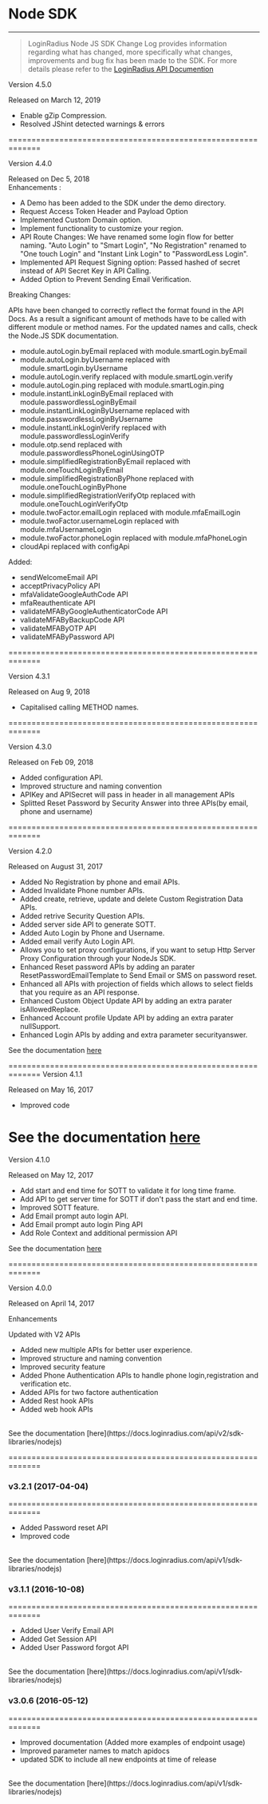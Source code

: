 # Node SDK
-----

>LoginRadius Node JS SDK Change Log provides information regarding what has changed, more specifically what changes, improvements and bug fix has been made to the SDK. For more details please refer to the [LoginRadius API Documention](https://docs.loginradius.com/api/v2/deployment/sdk-libraries/node-js-library)

Version 4.5.0

Released on March 12, 2019
<br>
- Enable gZip Compression.
- Resolved JShint detected warnings & errors 

=============================================================

Version 4.4.0

Released on Dec 5, 2018
<br>
Enhancements :
- A Demo has been added to the SDK under the demo directory.
- Request Access Token Header and Payload Option
- Implemented Custom Domain option.
- Implement functionality to customize your region.
- API Route Changes: We have renamed some login flow for better naming. "Auto Login" to "Smart Login", "No Registration" renamed to "One touch Login" and "Instant Link Login" to "PasswordLess Login".
- Implemented API Request Signing option: Passed hashed of secret instead of API Secret Key in API Calling.
- Added Option to Prevent Sending Email Verification.

Breaking Changes:
<br>

  APIs have been changed to correctly reflect the format found in the API Docs. As a result a significant amount of methods have to be called with different module or method names. For the updated names and calls, check the Node.JS SDK documentation.
- module.autoLogin.byEmail replaced with module.smartLogin.byEmail
- module.autoLogin.byUsername replaced with module.smartLogin.byUsername
- module.autoLogin.verify replaced with module.smartLogin.verify
- module.autoLogin.ping replaced with module.smartLogin.ping
- module.instantLinkLoginByEmail replaced with module.passwordlessLoginByEmail
- module.instantLinkLoginByUsername  replaced with module.passwordlessLoginByUsername
- module.instantLinkLoginVerify  replaced with module.passwordlessLoginVerify
- module.otp.send replaced with module.passwordlessPhoneLoginUsingOTP
- module.simplifiedRegistrationByEmail replaced with module.oneTouchLoginByEmail
- module.simplifiedRegistrationByPhone  replaced with module.oneTouchLoginByPhone
- module.simplifiedRegistrationVerifyOtp  replaced with module.oneTouchLoginVerifyOtp
- module.twoFactor.emailLogin  replaced with module.mfaEmailLogin
- module.twoFactor.usernameLogin  replaced with module.mfaUsernameLogin
- module.twoFactor.phoneLogin replaced with module.mfaPhoneLogin
- cloudApi replaced with configApi

Added:
- sendWelcomeEmail API
- acceptPrivacyPolicy API
- mfaValidateGoogleAuthCode API
- mfaReauthenticate API
- validateMFAByGoogleAuthenticatorCode API
- validateMFAByBackupCode API
- validateMFAByOTP API
- validateMFAByPassword API

=============================================================

Version 4.3.1

Released on Aug 9, 2018
<br>
- Capitalised calling METHOD names.

=============================================================

Version 4.3.0

Released on Feb 09, 2018
<br>
- Added configuration API.
- Improved structure and naming convention
- APIKey and APISecret will pass in header in all management APIs
- Splitted Reset Password by Security Answer into three APIs(by email, phone and username)

=============================================================

Version 4.2.0

Released on August 31, 2017
<br>
- Added No Registration by phone and email APIs.
- Added Invalidate Phone number APIs.
- Added create, retrieve, update and delete Custom Registration Data APIs.
- Added retrive Security Question APIs.
- Added server side API to generate SOTT.
- Added Auto Login by Phone and Username.
- Added email verify Auto Login API.
- Allows you to set proxy configurations, if you want to setup Http Server Proxy Configuration through your NodeJs SDK.
- Enhanced Reset password APIs by adding an parater ResetPasswordEmailTemplate to Send Email or SMS on password reset.
- Enhanced all APIs with projection of fields which allows to select fields that you require as an API response.
- Enhanced Custom Object Update API by adding an extra parater isAllowedReplace.
- Enhanced Account profile Update API by adding an extra parater nullSupport.
- Enhanced Login APIs by adding and extra parameter securityanswer.

See the documentation [here](https://docs.loginradius.com/api/v2/sdk-libraries/nodejs)

=============================================================
Version 4.1.1

Released on May 16, 2017
<br>
- Improved code

See the documentation [here](https://docs.loginradius.com/api/v2/sdk-libraries/nodejs)
=============================================================
Version 4.1.0

Released on May 12, 2017
<br>
- Add start and end time for SOTT to validate it for long time frame.
- Add API to get server time for SOTT if don't pass the start and end time.
- Improved SOTT feature.
- Add Email prompt auto login API.
- Add Email prompt auto login Ping API
- Add Role Context and additional permission API

See the documentation [here](https://docs.loginradius.com/api/v2/sdk-libraries/nodejs)

=============================================================

Version 4.0.0

Released on April 14, 2017

Enhancements

Updated with V2 APIs
- Added new multiple APIs for better user experience.
- Improved structure and naming convention
- Improved security feature
- Added Phone Authentication APIs to handle phone login,registration and verification etc.
- Added APIs for two factore authentication
- Added Rest hook APIs
- Added web hook APIs
<br>
See the documentation [here](https://docs.loginradius.com/api/v2/sdk-libraries/nodejs)

=============================================================

### v3.2.1 (2017-04-04)
=============================================================
- Added Password reset API
- Improved code
<br>
See the documentation [here](https://docs.loginradius.com/api/v1/sdk-libraries/nodejs)


### v3.1.1 (2016-10-08)
=============================================================
- Added User Verify Email API
- Added Get Session API
- Added User Password forgot API
<br>
See the documentation [here](https://docs.loginradius.com/api/v1/sdk-libraries/nodejs)


### v3.0.6 (2016-05-12)
=============================================================
- Improved documentation (Added more examples of endpoint usage)
- Improved parameter names to match apidocs
- updated SDK to include all new endpoints at time of release
<br>
See the documentation [here](https://docs.loginradius.com/api/v1/sdk-libraries/nodejs)